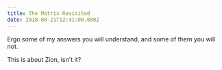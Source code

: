 ```yaml
---
title: The Matrix Revisited
date: 2018-08-21T12:41:00.000Z
---
```


Ergo some of my answers you will understand, and some of them you will not. 

<section class="hidden" aria-description="Hidden text" tabindex="0">
This is about Zion, isn't it?
</section>